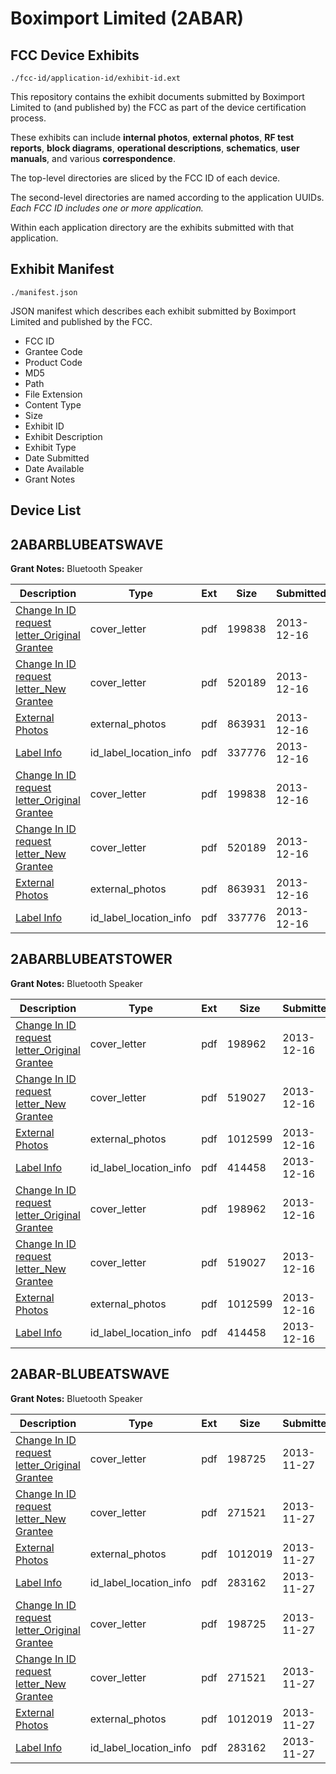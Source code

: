 # Boximport Limited (2ABAR)
## FCC Device Exhibits

```
./fcc-id/application-id/exhibit-id.ext
```

This repository contains the exhibit documents submitted by Boximport Limited to (and published by) the FCC as part of the device certification process.

These exhibits can include **internal photos**, **external photos**, **RF test reports**, **block diagrams**, **operational descriptions**, **schematics**, **user manuals**, and various **correspondence**.

The top-level directories are sliced by the FCC ID of each device.

The second-level directories are named according to the application UUIDs. *Each FCC ID includes one or more application.*

Within each application directory are the exhibits submitted with that application. 

## Exhibit Manifest

```
./manifest.json
```

JSON manifest which describes each exhibit submitted by Boximport Limited and published by the FCC.

- FCC ID
- Grantee Code
- Product Code
- MD5
- Path
- File Extension
- Content Type
- Size
- Exhibit ID
- Exhibit Description
- Exhibit Type
- Date Submitted
- Date Available
- Grant Notes

## Device List
## 2ABARBLUBEATSWAVE
**Grant Notes:** Bluetooth Speaker

| Description | Type | Ext | Size | Submitted | Available |
| ----------- | ---- | --- | ---- | --------- | --------- |
| [Change In ID request letter_Original Grantee](2ABARBLUBEATSWAVE/bf1da568f772a926f2311638b4466c0f/2143161.pdf) | cover_letter | pdf | 199838 | 2013-12-16 | 2013-12-16 |
| [Change In ID request letter_New Grantee](2ABARBLUBEATSWAVE/bf1da568f772a926f2311638b4466c0f/2143162.pdf) | cover_letter | pdf | 520189 | 2013-12-16 | 2013-12-16 |
| [External Photos](2ABARBLUBEATSWAVE/bf1da568f772a926f2311638b4466c0f/2143165.pdf) | external_photos | pdf | 863931 | 2013-12-16 | 2013-12-16 |
| [Label Info](2ABARBLUBEATSWAVE/bf1da568f772a926f2311638b4466c0f/2143164.pdf) | id_label_location_info | pdf | 337776 | 2013-12-16 | 2013-12-16 |
| [Change In ID request letter_Original Grantee](2ABARBLUBEATSWAVE/1c17f2902633814caee43a28fe9484c7/2143161.pdf) | cover_letter | pdf | 199838 | 2013-12-16 | 2013-12-16 |
| [Change In ID request letter_New Grantee](2ABARBLUBEATSWAVE/1c17f2902633814caee43a28fe9484c7/2143162.pdf) | cover_letter | pdf | 520189 | 2013-12-16 | 2013-12-16 |
| [External Photos](2ABARBLUBEATSWAVE/1c17f2902633814caee43a28fe9484c7/2143165.pdf) | external_photos | pdf | 863931 | 2013-12-16 | 2013-12-16 |
| [Label Info](2ABARBLUBEATSWAVE/1c17f2902633814caee43a28fe9484c7/2143164.pdf) | id_label_location_info | pdf | 337776 | 2013-12-16 | 2013-12-16 |
## 2ABARBLUBEATSTOWER
**Grant Notes:** Bluetooth Speaker

| Description | Type | Ext | Size | Submitted | Available |
| ----------- | ---- | --- | ---- | --------- | --------- |
| [Change In ID request letter_Original Grantee](2ABARBLUBEATSTOWER/fec5f2b532e11d97eb64ee9371c5b7de/2143214.pdf) | cover_letter | pdf | 198962 | 2013-12-16 | 2013-12-16 |
| [Change In ID request letter_New Grantee](2ABARBLUBEATSTOWER/fec5f2b532e11d97eb64ee9371c5b7de/2143220.pdf) | cover_letter | pdf | 519027 | 2013-12-16 | 2013-12-16 |
| [External Photos](2ABARBLUBEATSTOWER/fec5f2b532e11d97eb64ee9371c5b7de/2143217.pdf) | external_photos | pdf | 1012599 | 2013-12-16 | 2013-12-16 |
| [Label Info](2ABARBLUBEATSTOWER/fec5f2b532e11d97eb64ee9371c5b7de/2143221.pdf) | id_label_location_info | pdf | 414458 | 2013-12-16 | 2013-12-16 |
| [Change In ID request letter_Original Grantee](2ABARBLUBEATSTOWER/731a478c86595ecff4aedbd69b13475e/2143214.pdf) | cover_letter | pdf | 198962 | 2013-12-16 | 2013-12-16 |
| [Change In ID request letter_New Grantee](2ABARBLUBEATSTOWER/731a478c86595ecff4aedbd69b13475e/2143220.pdf) | cover_letter | pdf | 519027 | 2013-12-16 | 2013-12-16 |
| [External Photos](2ABARBLUBEATSTOWER/731a478c86595ecff4aedbd69b13475e/2143217.pdf) | external_photos | pdf | 1012599 | 2013-12-16 | 2013-12-16 |
| [Label Info](2ABARBLUBEATSTOWER/731a478c86595ecff4aedbd69b13475e/2143221.pdf) | id_label_location_info | pdf | 414458 | 2013-12-16 | 2013-12-16 |
## 2ABAR-BLUBEATSWAVE
**Grant Notes:** Bluetooth Speaker

| Description | Type | Ext | Size | Submitted | Available |
| ----------- | ---- | --- | ---- | --------- | --------- |
| [Change In ID request letter_Original Grantee](2ABAR-BLUBEATSWAVE/2ad6a8d0a4756bef47fc6c1b682408eb/2128738.pdf) | cover_letter | pdf | 198725 | 2013-11-27 | 2013-11-27 |
| [Change In ID request letter_New Grantee](2ABAR-BLUBEATSWAVE/2ad6a8d0a4756bef47fc6c1b682408eb/2128739.pdf) | cover_letter | pdf | 271521 | 2013-11-27 | 2013-11-27 |
| [External Photos](2ABAR-BLUBEATSWAVE/2ad6a8d0a4756bef47fc6c1b682408eb/2128741.pdf) | external_photos | pdf | 1012019 | 2013-11-27 | 2013-11-27 |
| [Label Info](2ABAR-BLUBEATSWAVE/2ad6a8d0a4756bef47fc6c1b682408eb/2128740.pdf) | id_label_location_info | pdf | 283162 | 2013-11-27 | 2013-11-27 |
| [Change In ID request letter_Original Grantee](2ABAR-BLUBEATSWAVE/7ca7110f97004ee998ef54b276ea3636/2128738.pdf) | cover_letter | pdf | 198725 | 2013-11-27 | 2013-11-27 |
| [Change In ID request letter_New Grantee](2ABAR-BLUBEATSWAVE/7ca7110f97004ee998ef54b276ea3636/2128739.pdf) | cover_letter | pdf | 271521 | 2013-11-27 | 2013-11-27 |
| [External Photos](2ABAR-BLUBEATSWAVE/7ca7110f97004ee998ef54b276ea3636/2128741.pdf) | external_photos | pdf | 1012019 | 2013-11-27 | 2013-11-27 |
| [Label Info](2ABAR-BLUBEATSWAVE/7ca7110f97004ee998ef54b276ea3636/2128740.pdf) | id_label_location_info | pdf | 283162 | 2013-11-27 | 2013-11-27 |
